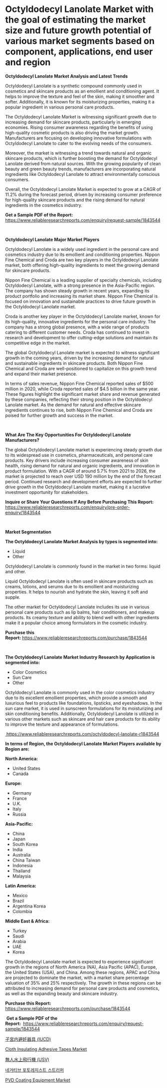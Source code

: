 <p><h1>Octyldodecyl Lanolate Market with the goal of estimating the market size and future growth potential of various market segments based on component, applications, end user and region</h1></p><p><strong>Octyldodecyl Lanolate Market Analysis and Latest Trends</strong></p>
<p><p>Octyldodecyl Lanolate is a synthetic compound commonly used in cosmetics and skincare products as an emollient and conditioning agent. It helps to improve the texture and feel of the skin, making it smoother and softer. Additionally, it is known for its moisturizing properties, making it a popular ingredient in various personal care products.</p><p>The Octyldodecyl Lanolate Market is witnessing significant growth due to increasing demand for skincare products, particularly in emerging economies. Rising consumer awareness regarding the benefits of using high-quality cosmetic products is also driving the market growth. Manufacturers are focusing on developing innovative formulations with Octyldodecyl Lanolate to cater to the evolving needs of the consumers.</p><p>Moreover, the market is witnessing a trend towards natural and organic skincare products, which is further boosting the demand for Octyldodecyl Lanolate derived from natural sources. With the growing popularity of clean beauty and green beauty trends, manufacturers are incorporating natural ingredients like Octyldodecyl Lanolate to attract environmentally conscious consumers.</p><p>Overall, the Octyldodecyl Lanolate Market is expected to grow at a CAGR of 11.2% during the forecast period, driven by increasing consumer preference for high-quality skincare products and the rising demand for natural ingredients in the cosmetics industry.</p></p>
<p><strong>Get a Sample PDF of the Report:&nbsp;</strong> <a href="https://www.reliableresearchreports.com/enquiry/request-sample/1843544">https://www.reliableresearchreports.com/enquiry/request-sample/1843544</a></p>
<p>&nbsp;</p>
<p><strong>Octyldodecyl Lanolate Major Market Players</strong></p>
<p><p>Octyldodecyl Lanolate is a widely used ingredient in the personal care and cosmetics industry due to its emollient and conditioning properties. Nippon Fine Chemical and Croda are two key players in the Octyldodecyl Lanolate market, both offering high-quality ingredients to meet the growing demand for skincare products.</p><p>Nippon Fine Chemical is a leading supplier of specialty chemicals, including Octyldodecyl Lanolate, with a strong presence in the Asia-Pacific region. The company has shown steady growth in recent years, expanding its product portfolio and increasing its market share. Nippon Fine Chemical is focused on innovation and sustainable practices to drive future growth in the Octyldodecyl Lanolate market.</p><p>Croda is another key player in the Octyldodecyl Lanolate market, known for its high-quality, innovative ingredients for the personal care industry. The company has a strong global presence, with a wide range of products catering to different customer needs. Croda has continued to invest in research and development to offer cutting-edge solutions and maintain its competitive edge in the market.</p><p>The global Octyldodecyl Lanolate market is expected to witness significant growth in the coming years, driven by the increasing demand for natural and sustainable ingredients in skincare products. Both Nippon Fine Chemical and Croda are well-positioned to capitalize on this growth trend and expand their market presence.</p><p>In terms of sales revenue, Nippon Fine Chemical reported sales of $500 million in 2020, while Croda reported sales of $4.5 billion in the same year. These figures highlight the significant market share and revenue generated by these companies, reflecting their strong position in the Octyldodecyl Lanolate market. As the demand for natural and effective skincare ingredients continues to rise, both Nippon Fine Chemical and Croda are poised for further growth and success in the market.</p></p>
<p>&nbsp;</p>
<p><strong>What Are The Key Opportunities For Octyldodecyl Lanolate Manufacturers?</strong></p>
<p><p>The global Octyldodecyl Lanolate market is experiencing steady growth due to its widespread use in cosmetics, pharmaceuticals, and personal care products. Key drivers include increasing consumer awareness of skin health, rising demand for natural and organic ingredients, and innovation in product formulation. With a CAGR of around 5.7% from 2021 to 2026, the market is projected to reach over USD 190 million by the end of the forecast period. Continued research and development efforts are expected to further drive growth in the Octyldodecyl Lanolate market, making it a lucrative investment opportunity for stakeholders.</p></p>
<p><strong>Inquire or Share Your Questions If Any Before Purchasing This Report:</strong> <a href="https://www.reliableresearchreports.com/enquiry/pre-order-enquiry/1843544">https://www.reliableresearchreports.com/enquiry/pre-order-enquiry/1843544</a></p>
<p>&nbsp;</p>
<p><strong>Market Segmentation</strong></p>
<p><strong>The Octyldodecyl Lanolate Market Analysis by types is segmented into:</strong></p>
<p><ul><li>Liquid</li><li>Other</li></ul></p>
<p><p>Octyldodecyl Lanolate is commonly found in the market in two forms: liquid and other. </p><p>Liquid Octyldodecyl Lanolate is often used in skincare products such as creams, lotions, and serums due to its emollient and moisturizing properties. It helps to nourish and hydrate the skin, leaving it soft and supple.</p><p>The other market for Octyldodecyl Lanolate includes its use in various personal care products such as lip balms, hair conditioners, and makeup products. Its creamy texture and ability to blend well with other ingredients make it a popular choice among formulators in the cosmetic industry.</p></p>
<p><strong>Purchase this Report:&nbsp;</strong><a href="https://www.reliableresearchreports.com/purchase/1843544">https://www.reliableresearchreports.com/purchase/1843544</a></p>
<p>&nbsp;</p>
<p><strong>The Octyldodecyl Lanolate Market Industry Research by Application is segmented into:</strong></p>
<p><ul><li>Color Cosmetics</li><li>Sun Care</li><li>Other</li></ul></p>
<p><p>Octyldodecyl Lanolate is commonly used in the color cosmetics industry due to its excellent emollient properties, which provide a smooth and luxurious feel to products like foundations, lipsticks, and eyeshadows. In the sun care market, it is used in sunscreen formulations for its moisturizing and skin conditioning benefits. Additionally, Octyldodecyl Lanolate is utilized in various other markets such as skincare and hair care products for its ability to improve the texture and appearance of formulations.</p></p>
<p><a href="https://www.reliableresearchreports.com/octyldodecyl-lanolate-r1843544">&nbsp;https://www.reliableresearchreports.com/octyldodecyl-lanolate-r1843544</a></p>
<p><strong>In terms of Region, the Octyldodecyl Lanolate Market Players available by Region are:</strong></p>
<p>
    <p> <strong> North America: </strong>
        <ul>
            <li>United States</li>
            <li>Canada</li>
        </ul>
        </p> 
    <p> <strong> Europe: </strong>
        <ul>
            <li>Germany</li>
            <li>France</li>
            <li>U.K.</li>
            <li>Italy</li>
            <li>Russia</li>
        </ul>
        </p> 
    <p> <strong> Asia-Pacific: </strong>
        <ul>
            <li>China</li>
            <li>Japan</li>
            <li>South Korea</li>
            <li>India</li>
            <li>Australia</li>
            <li>China Taiwan</li>
            <li>Indonesia</li>
            <li>Thailand</li>
            <li>Malaysia</li>
        </ul>
        </p> 
    <p> <strong> Latin America: </strong>
        <ul>
            <li>Mexico</li>
            <li>Brazil</li>
            <li>Argentina Korea</li>
            <li>Colombia</li>
        </ul>
        </p> 
    <p> <strong> Middle East & Africa: </strong>
        <ul>
            <li>Turkey</li>
            <li>Saudi</li>
            <li>Arabia</li>
            <li>UAE</li>
            <li>Korea</li>
        </ul>
    </p>
    </p>
<p><p>The Octyldodecyl Lanolate market is expected to experience significant growth in the regions of North America (NA), Asia Pacific (APAC), Europe, the United States (USA), and China. Among these regions, APAC and China are projected to dominate the market, with a market share percentage valuation of 35% and 25% respectively. The growth in these regions can be attributed to increasing demand for personal care products and cosmetics, as well as the expanding beauty and skincare industry.</p></p>
<p><strong>Purchase this Report: </strong><a href="https://www.reliableresearchreports.com/purchase/1843544">https://www.reliableresearchreports.com/purchase/1843544</a></p>
<p>&nbsp;<strong>Get a Sample PDF of the Report:&nbsp;&nbsp;</strong><a href="https://www.reliableresearchreports.com/enquiry/request-sample/1843544">https://www.reliableresearchreports.com/enquiry/request-sample/1843544</a></p>
<p><strong></strong></p>
<p><p><a href="https://github.com/LenoraKris2023/Market-Research-Report-List-1/blob/main/2396304138395.md">子宮内避妊器具 (IUCD)</a></p><p><a href="https://github.com/mabutironaldo/Market-Research-Report-List-5/blob/main/cloth-insulating-adhesive-tapes-market.md">Cloth Insulating Adhesive Tapes Market</a></p><p><a href="https://github.com/JoanaNitzsche/Market-Research-Report-List-1/blob/main/2440039138396.md">無人水上飛行機 (USV)</a></p><p><a href="https://github.com/DavidRobb19/Market-Research-Report-List-1/blob/main/8895843144438.md">네거티브 포토레지스트 스트리퍼</a></p><p><a href="https://issuu.com/reportprime-2/docs/pvd-coating-equipment-market-size-2030.pptx">PVD Coating Equipment Market</a></p></p>
